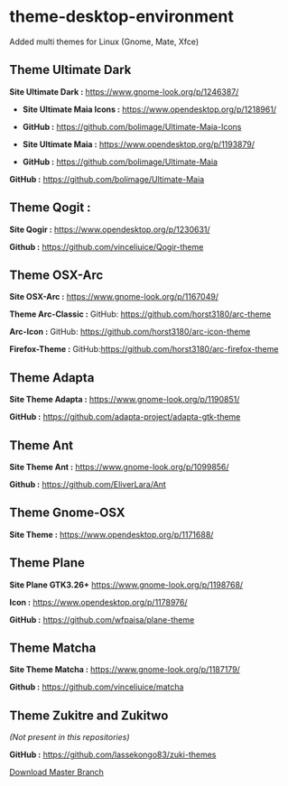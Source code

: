 # theme-desktop-environment
Added multi themes for Linux (Gnome, Mate, Xfce)

## Theme Ultimate Dark
**Site Ultimate Dark :**
https://www.gnome-look.org/p/1246387/

- **Site Ultimate Maia Icons :**
https://www.opendesktop.org/p/1218961/

- **GitHub :**
https://github.com/bolimage/Ultimate-Maia-Icons

- **Site Ultimate Maia :**
https://www.opendesktop.org/p/1193879/

- **GitHub :**
https://github.com/bolimage/Ultimate-Maia

**GitHub :**
https://github.com/bolimage/Ultimate-Maia

## Theme Qogit :
**Site Qogir :**
https://www.opendesktop.org/p/1230631/

**Github :**
https://github.com/vinceliuice/Qogir-theme

## Theme OSX-Arc
**Site OSX-Arc :**
https://www.gnome-look.org/p/1167049/

**Theme Arc-Classic :**
GitHub: https://github.com/horst3180/arc-theme

**Arc-Icon :**
GitHub: https://github.com/horst3180/arc-icon-theme

**Firefox-Theme :**
GitHub:https://github.com/horst3180/arc-firefox-theme

## Theme Adapta
**Site Theme Adapta :**
https://www.gnome-look.org/p/1190851/

**GitHub :**
https://github.com/adapta-project/adapta-gtk-theme

## Theme Ant
**Site Theme Ant :**
https://www.gnome-look.org/p/1099856/

**Github :**
https://github.com/EliverLara/Ant

## Theme Gnome-OSX
**Site Theme :**
https://www.opendesktop.org/p/1171688/

## Theme Plane
**Site Plane GTK3.26+**
https://www.gnome-look.org/p/1198768/

**Icon :**
https://www.opendesktop.org/p/1178976/

**GitHub :**
https://github.com/wfpaisa/plane-theme

## Theme Matcha
**Site Theme Matcha :**
https://www.gnome-look.org/p/1187179/

**Github :**
https://github.com/vinceliuice/matcha

## Theme Zukitre and Zukitwo
*(Not present in this repositories)*

**GitHub :**
https://github.com/lassekongo83/zuki-themes

[Download Master Branch](https://github.com/lassekongo83/zuki-themes/archive/master.zip)
